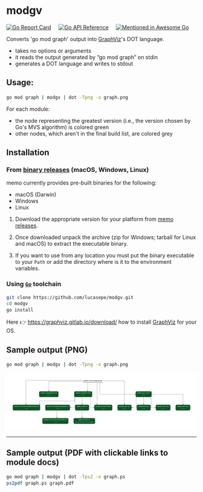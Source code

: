 # modgv

[![Go Report Card](https://goreportcard.com/badge/github.com/lucasepe/modgv)](https://goreportcard.com/report/github.com/lucasepe/modgv) &nbsp;&nbsp;&nbsp; [![Go API Reference](https://img.shields.io/badge/go-docs-blue.svg?style=flat)](https://pkg.go.dev/github.com/lucasepe/modgv?tab=doc) &nbsp;&nbsp;&nbsp; [![Mentioned in Awesome Go](https://awesome.re/mentioned-badge-flat.svg)](https://github.com/avelino/awesome-go#package-management)

Converts 'go mod graph' output into [GraphViz](https://graphviz.gitlab.io/download/)'s DOT language.

- takes no options or arguments
- it reads the output generated by “go mod graph” on stdin
- generates a DOT language and writes to stdout

## Usage:

```bash
go mod graph | modgv | dot -Tpng -o graph.png
```

For each module:
- the node representing the greatest version (i.e., the version chosen by Go's MVS algorithm) is colored green
- other nodes, which aren't in the final build list, are colored grey

## Installation

### From [binary releases](https://github.com/lucasepe/modgv/releases) (macOS, Windows, Linux)

memo currently provides pre-built binaries for the following:

- macOS (Darwin)
- Windows
- Linux

1. Download the appropriate version for your platform from [memo releases](https://github.com/lucasepe/modgv/releases).

2. Once downloaded unpack the archive (zip for Windows; tarball for Linux and macOS) to extract the executable binary. 

3. If you want to use from any location you must put the binary executable to your `Path` or add the directory where is it to the environment variables.

### Using [`Go`](https://go.dev/dl/) toolchain

```bash
git clone https://github.com/lucasepe/modgv.git
cd modgv
go install
```

Here 👉 https://graphviz.gitlab.io/download/ how to install [GraphViz](https://graphviz.gitlab.io/download/) for your OS.

## Sample output (PNG)

```bash
go mod graph | modgv | dot -Tpng -o graph.png
```

![](./graph.png)

---

## Sample output (PDF with clickable links to module docs)

```bash
go mod graph | modgv | dot -Tps2 -o graph.ps
ps2pdf graph.ps graph.pdf
```


